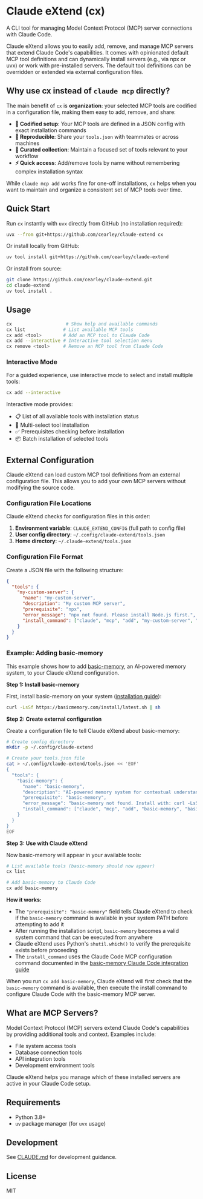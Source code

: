 # Claude eXtend (cx)

A CLI tool for managing Model Context Protocol (MCP) server connections with Claude Code.

Claude eXtend allows you to easily add, remove, and manage MCP servers that extend Claude Code's capabilities. It comes with opinionated default MCP tool definitions and can dynamically install servers (e.g., via npx or uvx) or work with pre-installed servers. The default tool definitions can be overridden or extended via external configuration files.

## Why use cx instead of `claude mcp` directly?

The main benefit of `cx` is **organization**: your selected MCP tools are codified in a configuration file, making them easy to add, remove, and share:

- **📝 Codified setup**: Your MCP tools are defined in a JSON config with exact installation commands
- **🔄 Reproducible**: Share your `tools.json` with teammates or across machines
- **🎯 Curated collection**: Maintain a focused set of tools relevant to your workflow
- **⚡ Quick access**: Add/remove tools by name without remembering complex installation syntax

While `claude mcp add` works fine for one-off installations, `cx` helps when you want to maintain and organize a consistent set of MCP tools over time.

## Quick Start

Run `cx` instantly with `uvx` directly from GitHub (no installation required):

```bash
uvx --from git+https://github.com/cearley/claude-extend cx
```

Or install locally from GitHub:

```bash
uv tool install git+https://github.com/cearley/claude-extend
```

Or install from source:

```bash
git clone https://github.com/cearley/claude-extend.git
cd claude-extend
uv tool install .
```

## Usage

```bash
cx                    # Show help and available commands
cx list              # List available MCP tools
cx add <tool>        # Add an MCP tool to Claude Code
cx add --interactive # Interactive tool selection menu
cx remove <tool>     # Remove an MCP tool from Claude Code
```

### Interactive Mode

For a guided experience, use interactive mode to select and install multiple tools:

```bash
cx add --interactive
```

Interactive mode provides:
- 📋 List of all available tools with installation status
- 🎯 Multi-select tool installation
- ✅ Prerequisites checking before installation
- 📦 Batch installation of selected tools

## External Configuration

Claude eXtend can load custom MCP tool definitions from an external configuration file. This allows you to add your own MCP servers without modifying the source code.

### Configuration File Locations

Claude eXtend checks for configuration files in this order:

1. **Environment variable**: `CLAUDE_EXTEND_CONFIG` (full path to config file)
2. **User config directory**: `~/.config/claude-extend/tools.json`
3. **Home directory**: `~/.claude-extend/tools.json`

### Configuration File Format

Create a JSON file with the following structure:

```json
{
  "tools": {
    "my-custom-server": {
      "name": "my-custom-server",
      "description": "My custom MCP server",
      "prerequisite": "npx",
      "error_message": "npx not found. Please install Node.js first.",
      "install_command": ["claude", "mcp", "add", "my-custom-server", "--", "npx", "-y", "my-custom-server"]
    }
  }
}
```

### Example: Adding basic-memory

This example shows how to add [basic-memory](https://github.com/basicmachines-co/basic-memory), an AI-powered memory system, to your Claude eXtend configuration.

**Step 1: Install basic-memory**

First, install basic-memory on your system ([installation guide](https://docs.basicmemory.com/getting-started/#installation)):

```bash
curl -LsSf https://basicmemory.com/install/latest.sh | sh
```

**Step 2: Create external configuration**

Create a configuration file to tell Claude eXtend about basic-memory:

```bash
# Create config directory
mkdir -p ~/.config/claude-extend

# Create your tools.json file
cat > ~/.config/claude-extend/tools.json << 'EOF'
{
  "tools": {
    "basic-memory": {
      "name": "basic-memory",
      "description": "AI-powered memory system for contextual understanding",
      "prerequisite": "basic-memory",
      "error_message": "basic-memory not found. Install with: curl -LsSf https://basicmemory.com/install/latest.sh | sh",
      "install_command": ["claude", "mcp", "add", "basic-memory", "basic-memory", "mcp"]
    }
  }
}
EOF
```

**Step 3: Use with Claude eXtend**

Now basic-memory will appear in your available tools:

```bash
# List available tools (basic-memory should now appear)
cx list

# Add basic-memory to Claude Code
cx add basic-memory
```

**How it works:**

- The `"prerequisite": "basic-memory"` field tells Claude eXtend to check if the `basic-memory` command is available in your system PATH before attempting to add it
- After running the installation script, `basic-memory` becomes a valid system command that can be executed from anywhere
- Claude eXtend uses Python's `shutil.which()` to verify the prerequisite exists before proceeding
- The `install_command` uses the Claude Code MCP configuration command documented in the [basic-memory Claude Code integration guide](https://docs.basicmemory.com/integrations/claude-code/#configure-claude-code)

When you run `cx add basic-memory`, Claude eXtend will first check that the `basic-memory` command is available, then execute the install command to configure Claude Code with the basic-memory MCP server.

## What are MCP Servers?

Model Context Protocol (MCP) servers extend Claude Code's capabilities by providing additional tools and context. Examples include:

- File system access tools
- Database connection tools
- API integration tools
- Development environment tools

Claude eXtend helps you manage which of these installed servers are active in your Claude Code setup.

## Requirements

- Python 3.8+
- `uv` package manager (for `uvx` usage)

## Development

See [CLAUDE.md](CLAUDE.md) for development guidance.

## License

MIT